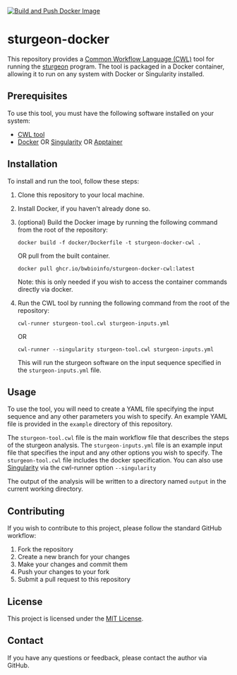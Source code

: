 [![Build and Push Docker Image](https://github.com/bwbioinfo/sturgeon-docker-cwl/actions/workflows/build-and-push.yml/badge.svg)](https://github.com/bwbioinfo/sturgeon-docker-cwl/actions/workflows/build-and-push.yml)

# sturgeon-docker

This repository provides a [Common Workflow Language (CWL)](https://www.commonwl.org/) tool for running the [sturgeon](https://github.com/marcpaga/sturgeon) program. The tool is packaged in a Docker container, allowing it to run on any system with Docker or Singularity installed.

## Prerequisites

To use this tool, you must have the following software installed on your system:

- [CWL tool](https://github.com/common-workflow-language/cwltool)
- [Docker](https://www.docker.com/) OR [Singularity](https://sylabs.io/singularity/) OR [Apptainer](https://apptainer.org/)

## Installation

To install and run the tool, follow these steps:

1. Clone this repository to your local machine.
2. Install Docker, if you haven't already done so.
3. (optional) Build the Docker image by running the following command from the root of the repository:

    ```
    docker build -f docker/Dockerfile -t sturgeon-docker-cwl .
    ```
    OR pull from the built container.
    ```
    docker pull ghcr.io/bwbioinfo/sturgeon-docker-cwl:latest
    ```
   Note: this is only needed if you wish to access the container commands directly via docker.
4. Run the CWL tool by running the following command from the root of the repository:

    ```
    cwl-runner sturgeon-tool.cwl sturgeon-inputs.yml
    ```
    OR
    ```
    cwl-runner --singularity sturgeon-tool.cwl sturgeon-inputs.yml
    ```

   This will run the sturgeon software on the input sequence specified in the `sturgeon-inputs.yml` file.

## Usage

To use the tool, you will need to create a YAML file specifying the input sequence and any other parameters you wish to specify. An example YAML file is provided in the `example` directory of this repository.

The `sturgeon-tool.cwl` file is the main workflow file that describes the steps of the sturgeon analysis. The `sturgeon-inputs.yml` file is an example input file that specifies the input and any other options you wish to specify. The `sturgeon-tool.cwl` file includes the docker specification. You can also use [Singularity](https://sylabs.io/singularity/) via the cwl-runner option `--singularity` 

The output of the analysis will be written to a directory named `output` in the current working directory.

## Contributing

If you wish to contribute to this project, please follow the standard GitHub workflow:

1. Fork the repository
2. Create a new branch for your changes
3. Make your changes and commit them
4. Push your changes to your fork
5. Submit a pull request to this repository

## License

This project is licensed under the [MIT License](https://github.com/bwbioinfo/tool-docker-cwl/blob/main/LICENSE).

## Contact

If you have any questions or feedback, please contact the author via GitHub.
